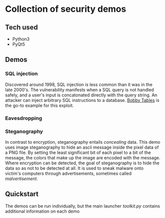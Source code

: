 # Collection of security demos

## Tech used
- Python3
- PyQt5

## Demos
### SQL injection
Discovered around 1998, SQL injection is less common than it was in the late
2000's. The vulnerability manifests when a SQL query is not handled safely,
and a user's input is concatonated directly with the query string. An attacker
can inject arbitrary SQL instructions to a database. [Bobby Tables](https://www.xkcd.com/327/)
is the go-to example for this exploit.

### Eavesdropping

### Steganography
In contrast to encryption, steganography entails *concealing* data. This demo
uses image steganography to hide an ascii message inside the pixel data of a 
PNG file. By setting the least significant bit of each pixel to a bit of the
message, the colors that make up the image are encoded with the message. Where
encryption can be detected, the goal of steganography is to hide the data so
as not to be detected at all. It is used to sneak malware onto victim's
computers through advertisements, sometimes called *malvertisement*.



## Quickstart
The demos can be run individually, but the main launcher *toolkit.py* contains
additional information on each demo 
